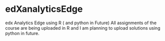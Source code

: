 # edXanalyticsEdge
edx Analytics Edge using R ( and python in Future)
All assignments of the course are being uploaded in R and I am planning to upload solutions using python in future.
